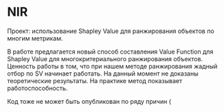 # NIR
Проект: использование Shapley Value для ранжирования объектов по многим метрикам.

В работе предлагается новый способ составления Value Function для Shapley Value  для многокритериального ранжирования объектов. Ценность работы в том, что при нашем методе ранжирования жадный отбор по SV начинает работать. 
На данный момент не доказаны теоретические результаты. На практике метод показывает работоспособность.

Код тоже не может быть опубликован по ряду причин \(